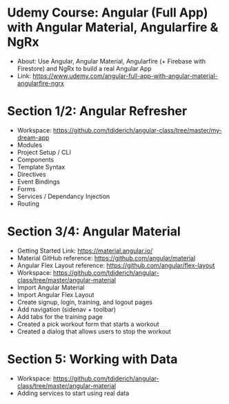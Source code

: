 # Udemy Course: Angular (Full App) with Angular Material, Angularfire & NgRx
- About: Use Angular, Angular Material, Angularfire (+ Firebase with Firestore) and NgRx to build a real Angular App
- Link: https://www.udemy.com/angular-full-app-with-angular-material-angularfire-ngrx

# Section 1/2: Angular Refresher
- Workspace: https://github.com/tdiderich/angular-class/tree/master/my-dream-app
- Modules
- Project Setup / CLI
- Components
- Template Syntax
- Directives
- Event Bindings
- Forms
- Services / Dependancy Injection
- Routing

# Section 3/4: Angular Material
- Getting Started Link: https://material.angular.io/
- Material GitHub reference: https://github.com/angular/material
- Angular Flex Layout reference: https://github.com/angular/flex-layout
- Workspace: https://github.com/tdiderich/angular-class/tree/master/angular-material
- Import Angular Material
- Import Angular Flex Layout
- Create signup, login, training, and logout pages
- Add navigation (sidenav + toolbar)
- Add tabs for the training page
- Created a pick workout form that starts a workout
- Created a dialog that allows users to stop the workout 

# Section 5: Working with Data
- Workspace: https://github.com/tdiderich/angular-class/tree/master/angular-material
- Adding services to start using real data

